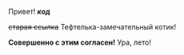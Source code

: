 Привет!
***код***

~~старая ссылка~~
Тефтелька-замечательный котик!

**Совершенно с этим согласен!**
Ура, лето!
